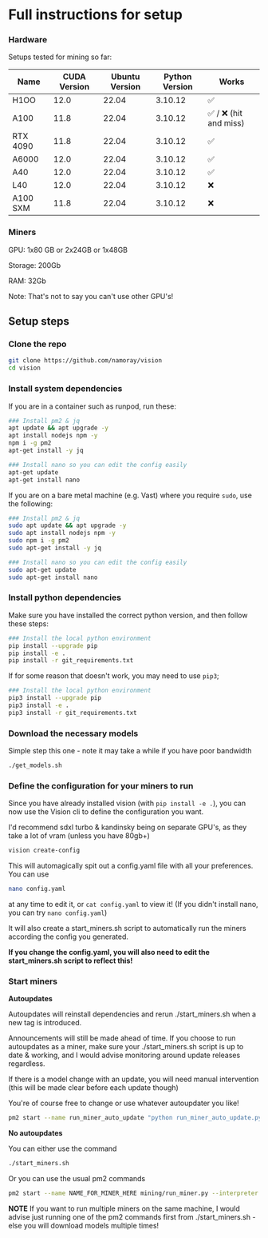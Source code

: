 # Full instructions for setup


### Hardware
Setups tested for mining so far:

| Name  | CUDA Version | Ubuntu Version | Python Version | Works |
|-------|--------------|----------------|----------------|-------|
| H1OO  | 12.0 | 22.04 | 3.10.12 | ✅  |
| A100 | 11.8  | 22.04 | 3.10.12 | ✅ / ❌ (hit and miss) |
| RTX 4090 | 11.8  | 22.04 | 3.10.12 | ✅ |
| A6000 | 12.0   | 22.04 | 3.10.12 |✅ |
| A40 | 12.0   | 22.04 | 3.10.12 | ✅ |
| L40 | 12.0   | 22.04 | 3.10.12 | ❌ |
| A100 SXM | 11.8  | 22.04 | 3.10.12 | ❌|


### Miners
GPU: 1x80 GB or 2x24GB or 1x48GB

Storage: 200Gb

RAM: 32Gb


Note: That's not to say you can't use other GPU's!

## Setup steps

### Clone the repo
```bash
git clone https://github.com/namoray/vision
cd vision
```

### Install system dependencies

If you are in a container such as runpod, run these:

```bash
### Install pm2 & jq
apt update && apt upgrade -y
apt install nodejs npm -y
npm i -g pm2
apt-get install -y jq

### Install nano so you can edit the config easily
apt-get update
apt-get install nano
```

If you are on a bare metal machine (e.g. Vast) where you require `sudo`, use the following:
```bash
### Install pm2 & jq
sudo apt update && apt upgrade -y
sudo apt install nodejs npm -y
sudo npm i -g pm2
sudo apt-get install -y jq

### Install nano so you can edit the config easily
sudo apt-get update
sudo apt-get install nano
```

### Install python dependencies
Make sure you have installed the correct python version, and then follow these steps:

```bash
### Install the local python environment
pip install --upgrade pip
pip install -e .
pip install -r git_requirements.txt
```

If for some reason that doesn't work, you may need to use `pip3`;
```bash
### Install the local python environment
pip3 install --upgrade pip
pip3 install -e .
pip3 install -r git_requirements.txt
```

### Download the necessary models
Simple step this one - note it may take a while if you have poor bandwidth

```bash
./get_models.sh
```

### Define the configuration for your miners to run
Since you have already installed vision (with `pip install -e .`), you can now use the Vision cli to define the configuration you want.

I'd recommend sdxl turbo & kandinsky being on separate GPU's, as they take a lot of vram (unless you have 80gb+)
```bash
vision create-config
```

This will automagically spit out a config.yaml file with all your preferences. You can use
```bash
nano config.yaml
```
at any time to edit it, or `cat config.yaml` to view it! (If you didn't install nano, you can try `nano config.yaml`)

It will also create a start_miners.sh script to automatically run the miners according the config you generated.

**If you change the config.yaml, you will also need to edit the start_miners.sh script to reflect this!**

### Start miners

**Autoupdates**

Autoupdates will reinstall dependencies and rerun ./start_miners.sh when a new tag is introduced.

Announcements will still be made ahead of time. If you choose to run autoupdates as a miner, make sure your ./start_miners.sh
script is up to date & working, and I would advise monitoring around update releases regardless.

If there is a model change with an update, you will need manual intervention (this will be made clear before each update though)

You're of course free to change or use whatever autoupdater you like!

```bash
pm2 start --name run_miner_auto_update "python run_miner_auto_update.py"
```

**No autoupdates**

You can either use the command
```bash
./start_miners.sh
```


Or you can use the usual pm2 commands
```bash
pm2 start --name NAME_FOR_MINER_HERE mining/run_miner.py --interpreter python3 -- --axon.port YOUR_AXON_PORT --axon.external_ip EXTERNAL_IP_FOR_AXON --wallet.name WALLET_NAME --wallet.hotkey WALLET_HOTKEY --subtensor.network SUBTENSOR_NETWORK --netuid 19 --logging.debug
```

**NOTE**
If you want to run multiple miners on the same machine, I would advise just running one of the pm2 commands first from ./start_miners.sh - else you will download models multiple times!